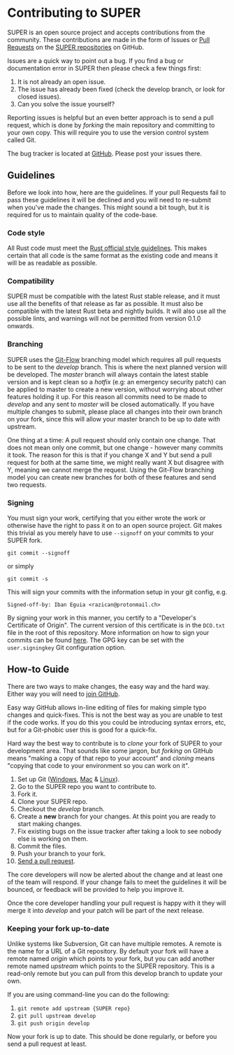 # Contributing to SUPER #

SUPER is an open source project and accepts contributions from the community. These contributions
are made in the form of Issues or
[Pull Requests](https://help.github.com/articles/about-pull-requests/) on the
[SUPER repositories](https://github.com/SUPERAndroidAnalyzer) on GitHub.

Issues are a quick way to point out a bug. If you find a bug or documentation error in SUPER then
please check a few things first:

1. It is not already an open issue.
2. The issue has already been fixed (check the develop branch, or look for closed issues).
3. Can you solve the issue yourself?

Reporting issues is helpful but an even better approach is to send a pull request, which is done by
*forking* the main repository and committing to your own copy. This will require you to use the
version control system called Git.

The bug tracker is located at [GitHub](https://github.com/SUPERAndroidAnalyzer/super/issues).
Please post your issues there.

## Guidelines ##

Before we look into how, here are the guidelines. If your pull Requests fail to pass these
guidelines it will be declined and you will need to re-submit when you've made the changes. This
might sound a bit tough, but it is required for us to maintain quality of the code-base.

### Code style ###

All Rust code must meet the [Rust official style guidelines](https://doc.rust-lang.org/style/).
This makes certain that all code is the same format as the existing code and means it will be as
readable as possible.

### Compatibility ###

SUPER must be compatible with the latest Rust stable release, and it must use all the benefits of
that release as far as possible. It must also be compatible with the latest Rust beta and nightly
builds. It will also use all the possible lints, and warnings will not be permitted from version
0.1.0 onwards.

### Branching ###

SUPER uses the [Git-Flow](http://nvie.com/posts/a-successful-git-branching-model/) branching model
which requires all pull requests to be sent to the *develop* branch. This is where the next planned
version will be developed. The *master* branch will always contain the latest stable version and is
kept clean so a *hotfix* (e.g: an emergency security patch) can be applied to master to create a
new version, without worrying about other features holding it up. For this reason all commits need
to be made to *develop* and any sent to *master* will be closed automatically. If you have multiple
changes to submit, please place all changes into their own branch on your fork, since this will
allow your master branch to be up to date with upstream.

One thing at a time: A pull request should only contain one change. That does not mean only one
commit, but one change - however many commits it took. The reason for this is that if you change X
and Y but send a pull request for both at the same time, we might really want X but disagree with
Y, meaning we cannot merge the request. Using the Git-Flow branching model you can create new
branches for both of these features and send two requests.

### Signing ###

You must sign your work, certifying that you either wrote the work or otherwise have the right to
pass it on to an open source project. Git makes this trivial as you merely have to use `--signoff`
on your commits to your SUPER fork.

`git commit --signoff`

or simply

`git commit -s`

This will sign your commits with the information setup in your git config, e.g.

`Signed-off-by: Iban Eguia <razican@protonmail.ch>`

By signing your work in this manner, you certify to a "Developer's Certificate of Origin". The
current version of this certificate is in the `DCO.txt` file in the root of this repository. More
information on how to sign your commits can be found
[here](https://git-scm.com/book/en/v2/Git-Tools-Signing-Your-Work). The GPG key can be set with the
`user.signingkey` Git configuration option.

## How-to Guide ##

There are two ways to make changes, the easy way and the hard way. Either way you will need to
[join GitHub](https://github.com/join).

Easy way GitHub allows in-line editing of files for making simple typo changes and quick-fixes.
This is not the best way as you are unable to test if the code works. If you do this you could be
introducing syntax errors, etc, but for a Git-phobic user this is good for a quick-fix.

Hard way the best way to contribute is to *clone* your fork of SUPER to your development area. That
sounds like some jargon, but *forking* on GitHub means "making a copy of that repo to your account"
and *cloning* means "copying that code to your environment so you can work on it".

1. Set up Git ([Windows](https://help.github.com/articles/set-up-git/#platform-windows),
[Mac](https://help.github.com/articles/set-up-git/#platform-mac) &
[Linux](https://help.github.com/articles/set-up-git/#platform-linux)).
2. Go to the SUPER repo you want to contribute to.
3. Fork it.
4. Clone your SUPER repo.
5. Checkout the *develop* branch.
6. Create a **new** branch for your changes. At this point you are ready to start making changes.
6. Fix existing bugs on the issue tracker after taking a look to see nobody else is working on them.
7. Commit the files.
8. Push your branch to your fork.
9. [Send a pull request](https://help.github.com/articles/about-pull-requests/).

The core developers will now be alerted about the change and at least one of the team will respond.
If your change fails to meet the guidelines it will be bounced, or feedback will be provided to
help you improve it.

Once the core developer handling your pull request is happy with it they will merge it into
*develop* and your patch will be part of the next release.

### Keeping your fork up-to-date ###

Unlike systems like Subversion, Git can have multiple remotes. A remote is the name for a URL of a
Git repository. By default your fork will have a remote named *origin* which points to your fork,
but you can add another remote named *upstream* which points to the SUPER repository. This is a
read-only remote but you can pull from this develop branch to update your own.

If you are using command-line you can do the following:

1. `git remote add upstream {SUPER repo}`
2. `git pull upstream develop`
3. `git push origin develop`

Now your fork is up to date. This should be done regularly, or before you send a pull request at
least.
